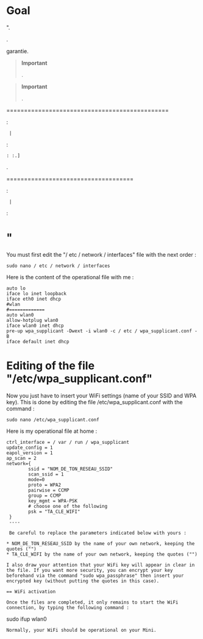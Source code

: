 Goal 
========



".



 . 

garantie.

> **Important**
>
> 
> .

> **Important**
>
> 
> .

 
==============================================

 :

     | 


:

    : :.]


.

 
====================================



 :

     | 


 :

    

"
==============================================

You must first edit the "/ etc / network / interfaces" file with the
next order :

    sudo nano / etc / network / interfaces

Here is the content of the operational file with me :

    auto lo
    iface lo inet loopback
    iface eth0 inet dhcp
    #wlan
    #=============
    auto wlan0
    allow-hotplug wlan0
    iface wlan0 inet dhcp
    pre-up wpa_supplicant -Dwext -i wlan0 -c / etc / wpa_supplicant.conf -B
    iface default inet dhcp

Editing of the file "/etc/wpa\_supplicant.conf" 
==============================================

Now you just have to insert your WiFi settings (name of
your SSID and WPA key). This is done by editing the file
/etc/wpa\_supplicant.conf with the command :

    sudo nano /etc/wpa_supplicant.conf

Here is my operational file at home :

    ctrl_interface = / var / run / wpa_supplicant
    update_config = 1
    eapol_version = 1
    ap_scan = 2
    network={
            ssid = "NOM_DE_TON_RESEAU_SSID"
            scan_ssid = 1
            mode=0
            proto = WPA2
            pairwise = CCMP
            group = CCMP
            key_mgmt = WPA-PSK
            # choose one of the following
            psk = "TA_CLE_WIFI"
     }
     ----

     Be careful to replace the parameters indicated below with yours :

    * NOM_DE_TON_RESEAU_SSID by the name of your own network, keeping the quotes ("")
    * TA_CLE_WIFI by the name of your own network, keeping the quotes ("")

    I also draw your attention that your WiFi key will appear in clear in the file. If you want more security, you can encrypt your key beforehand via the command "sudo wpa_passphrase" then insert your encrypted key (without putting the quotes in this case).

    == WiFi activation

    Once the files are completed, it only remains to start the WiFi connection, by typing the following command :

sudo ifup wlan0

    Normally, your WiFi should be operational on your Mini.

